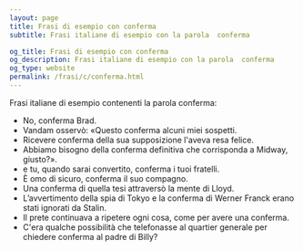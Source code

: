 ```yaml
---
layout: page
title: Frasi di esempio con conferma 
subtitle: Frasi italiane di esempio con la parola  conferma

og_title: Frasi di esempio con conferma 
og_description: Frasi italiane di esempio con la parola  conferma
og_type: website
permalink: /frasi/c/conferma.html
---
```


Frasi italiane di esempio contenenti la parola conferma:


- No, conferma Brad.
- Vandam osservò: «Questo conferma alcuni miei sospetti.
- Ricevere conferma della sua supposizione l'aveva resa felice.
- Abbiamo bisogno della conferma definitiva che corrisponda a Midway, giusto?».
- e tu, quando sarai convertito, conferma i tuoi fratelli.
- È omo di sicuro, conferma il suo compagno.
- Una conferma di quella tesi attraversò la mente di Lloyd.
- L’avvertimento della spia di Tokyo e la conferma di Werner Franck erano stati ignorati da Stalin.
- Il prete continuava a ripetere ogni cosa, come per avere una conferma.
- C'era qualche possibilità che telefonasse al quartier generale per chiedere conferma al padre di Billy?
